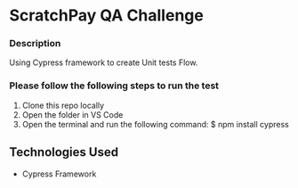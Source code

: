 # ScratchPay QA Challenge

### Description
Using Cypress framework to create Unit tests Flow.


### Please follow the following steps to run the test 
1. Clone this repo locally
2. Open the folder in VS Code
3. Open the terminal and run the following command: $ npm install cypress


## Technologies Used
- Cypress Framework

